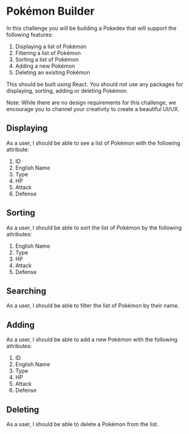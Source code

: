 # Pokémon Builder
In this challenge you will be building a Pokedex that will support the following features:
1. Displaying a list of Pokémon
2. Filtering a list of Pokémon
3. Sorting a list of Pokémon
4. Adding a new Pokémon
5. Deleting an existing Pokémon

This should be built using React. You should not use any packages for displaying, sorting, adding or deleting Pokémon.

Note: While there are no design requirements for this challenge, we encourage you to channel your creativity to create a beautiful UI/UX.

## Displaying
As a user, I should be able to see a list of Pokémon with the following attribute:
1. ID
2. English Name
3. Type
4. HP
5. Attack
6. Defense

## Sorting
As a user, I should be able to sort the list of Pokémon by the following attributes:
1. English Name
2. Type
3. HP
4. Attack
5. Defense

## Searching
As a user, I should be able to filter the list of Pokémon by their name.

## Adding
As a user, I should be able to add a new Pokémon with the following attributes:
1. ID
2. English Name
3. Type
4. HP
5. Attack
6. Defense

## Deleting
As a user, I should be able to delete a Pokémon from the list.


